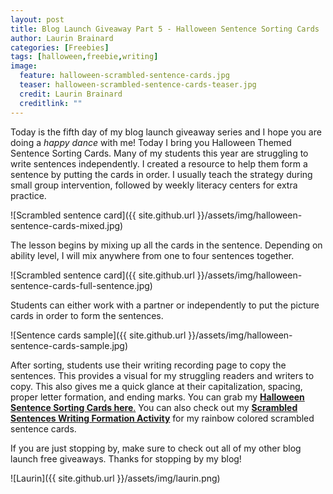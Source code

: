 ```yaml
---
layout: post
title: Blog Launch Giveaway Part 5 - Halloween Sentence Sorting Cards
author: Laurin Brainard
categories: [Freebies]
tags: [halloween,freebie,writing]
image:
  feature: halloween-scrambled-sentence-cards.jpg
  teaser: halloween-scrambled-sentence-cards-teaser.jpg
  credit: Laurin Brainard
  creditlink: ""
---
```

Today is the fifth day of my blog launch giveaway series and I hope you are doing a _happy dance_ with me! Today I bring you Halloween Themed Sentence Sorting Cards. Many of my students this year are struggling to write sentences independently. I created a resource to help them form a sentence by putting the cards in order. I usually teach the strategy during small group intervention, followed by weekly literacy centers for extra practice. 

![Scrambled sentence card]({{ site.github.url }}/assets/img/halloween-sentence-cards-mixed.jpg)

The lesson begins by mixing up all the cards in the sentence. Depending on ability level, I will mix anywhere from one to four sentences together.

![Scrambled sentence card]({{ site.github.url }}/assets/img/halloween-sentence-cards-full-sentence.jpg)

Students can either work with a partner or independently to put the picture cards in order to form the sentences. 

![Sentence cards sample]({{ site.github.url }}/assets/img/halloween-sentence-cards-sample.jpg)

After sorting, students use their writing recording page to copy the sentences. This provides a visual for my struggling readers and writers to copy. This also gives me a quick glance at their capitalization, spacing, proper letter formation, and ending marks. You can grab my [**Halloween Sentence Sorting Cards here**.](https://www.teacherspayteachers.com/Product/Halloween-Scrambled-Sentences-Writing-Formation-Activity-3443900) You can also check out my [**Scrambled Sentences Writing Formation Activity**](http://bit.ly/2xzzjMr) for my rainbow colored scrambled sentence cards.

If you are just stopping by, make sure to check out all of my other blog launch free giveaways. Thanks for stopping by my blog!

![Laurin]({{ site.github.url }}/assets/img/laurin.png)